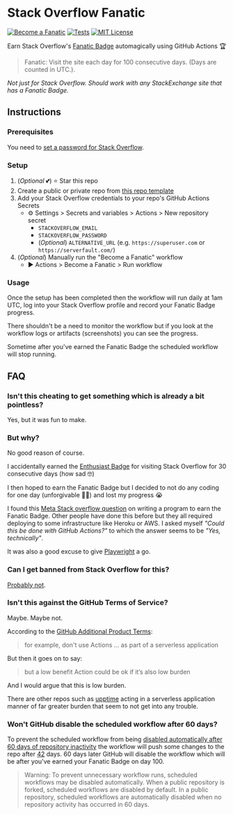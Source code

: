 # Stack Overflow Fanatic

[![Become a Fanatic](https://github.com/neillrobson/stackoverflow-fanatic/actions/workflows/fanatic.yml/badge.svg)](https://github.com/neillrobson/stackoverflow-fanatic/actions/workflows/fanatic.yml)
[![Tests](https://github.com/neillrobson/stackoverflow-fanatic/actions/workflows/ci.yml/badge.svg)](https://github.com/neillrobson/stackoverflow-fanatic/actions/workflows/ci.yml)
[![MIT License](https://img.shields.io/github/license/neillrobson/stackoverflow-fanatic)](https://github.com/neillrobson/stackoverflow-fanatic/blob/master/LICENSE)

Earn Stack Overflow's [Fanatic Badge](https://stackoverflow.com/help/badges/83/fanatic) automagically using GitHub Actions 🏆

> Fanatic: Visit the site each day for 100 consecutive days. (Days are counted in UTC.).

_Not just for Stack Overflow. Should work with any StackExchange site that has a Fanatic Badge._

## Instructions

### Prerequisites

You need to [set a password for Stack Overflow](https://meta.stackoverflow.com/questions/285427/how-do-i-change-password-of-my-account).

### Setup

1. (_Optional_ 💕) ⭐ Star this repo
2. Create a public or private repo from [this repo template](https://github.com/connorads/stackoverflow-fanatic/generate)
3. Add your Stack Overflow credentials to your repo's GitHub Actions Secrets
   - ⚙ Settings > Secrets and variables > Actions > New repository secret
     - `STACKOVERFLOW_EMAIL`
     - `STACKOVERFLOW_PASSWORD`
     - (_Optional_) `ALTERNATIVE_URL` (e.g. `https://superuser.com` or `https://serverfault.com/`)
4. (_Optional_) Manually run the "Become a Fanatic" workflow
   - ▶ Actions > Become a Fanatic > Run workflow

### Usage

Once the setup has been completed then the workflow will run daily at 1am UTC, log into your Stack Overflow profile and record your Fanatic Badge progress.

There shouldn't be a need to monitor the workflow but if you look at the workflow logs or artifacts (screenshots) you can see the progress.

Sometime after you've earned the Fanatic Badge the scheduled workflow will stop running.

## FAQ

### Isn't this cheating to get something which is already a bit pointless?

Yes, but it was fun to make.

### But why?

No good reason of course.

I accidentally earned the [Enthusiast Badge](https://stackoverflow.com/help/badges/71/enthusiast) for visiting Stack Overflow for 30 consecutive days (how sad 🤓)

I then hoped to earn the Fanatic Badge but I decided to not do any coding for one day (unforgivable 🤦‍♂️) and lost my progress 😭

I found this [Meta Stack overflow question](https://meta.stackoverflow.com/questions/351223/is-it-allowed-to-make-a-simple-automatic-program-that-earns-you-the-fanatic-badg) on writing a program to earn the Fanatic Badge. Other people have done this before but they all required deploying to some infrastructure like Heroku or AWS. I asked myself _"Could this be done with GitHub Actions?"_ to which the answer seems to be _"Yes, technically"_.

It was also a good excuse to give [Playwright](https://playwright.dev/) a go.

### Can I get banned from Stack Overflow for this?

[Probably not](https://meta.stackoverflow.com/a/351224/4319653).

### Isn't this against the GitHub Terms of Service?

Maybe. Maybe not.

According to the [GitHub Additional Product Terms](https://docs.github.com/en/github/site-policy/github-additional-product-terms#5-actions-and-packages):

> for example, don't use Actions ... as part of a serverless application

But then it goes on to say:

> but a low benefit Action could be ok if it’s also low burden

And I would argue that this is low burden.

There are other repos such as [upptime](https://github.com/upptime/upptime) acting in a serverless application manner of far greater burden that seem to not get into any trouble.

### Won't GitHub disable the scheduled workflow after 60 days?

To prevent the scheduled workflow from being [disabled automatically after 60 days of repository inactivity](https://docs.github.com/en/actions/managing-workflow-runs/disabling-and-enabling-a-workflow) the workflow will push some changes to the repo after [42](<https://simple.wikipedia.org/wiki/42_(answer)>) days. 60 days later GitHub will disable the workflow which will be after you've earned your Fanatic Badge on day 100.

> Warning: To prevent unnecessary workflow runs, scheduled workflows may be disabled automatically. When a public repository is forked, scheduled workflows are disabled by default. In a public repository, scheduled workflows are automatically disabled when no repository activity has occurred in 60 days.
